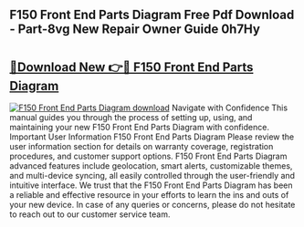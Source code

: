 ## F150 Front End Parts Diagram Free Pdf Download - Part-8vg New Repair Owner Guide 0h7Hy

# <h2><a href="http://dfszls6.blite.top/?on=F150+Front+End+Parts+Diagram">🔗Download New 👉🔴 F150 Front End Parts Diagram</a></h2>

[![F150 Front End Parts Diagram download](https://i.imgur.com/lujVjoI.png)](http://dfszls6.blite.top/?on=F150+Front+End+Parts+Diagram)
Navigate with Confidence This manual guides you through the process of setting up, using, and maintaining your new F150 Front End Parts Diagram with confidence. Important User Information F150 Front End Parts Diagram Please review the user information section for details on warranty coverage, registration procedures, and customer support options. F150 Front End Parts Diagram advanced features include geolocation, smart alerts, customizable themes, and multi-device syncing, all easily controlled through the user-friendly and intuitive interface. We trust that the F150 Front End Parts Diagram has been a reliable and effective resource in your efforts to learn the ins and outs of your new device. In case of any queries or concerns, please do not hesitate to reach out to our customer service team.
